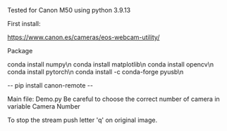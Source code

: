 Tested for Canon M50 using python 3.9.13

First install:

https://www.canon.es/cameras/eos-webcam-utility/


Package

conda install numpy\n
conda install matplotlib\n
conda install opencv\n
conda install pytorch\n
conda install -c conda-forge pyusb\n

-- pip install canon-remote --



Main file:
Demo.py
Be careful to choose the correct number of camera in variable Camera Number

To stop the stream push letter 'q' on original image.

